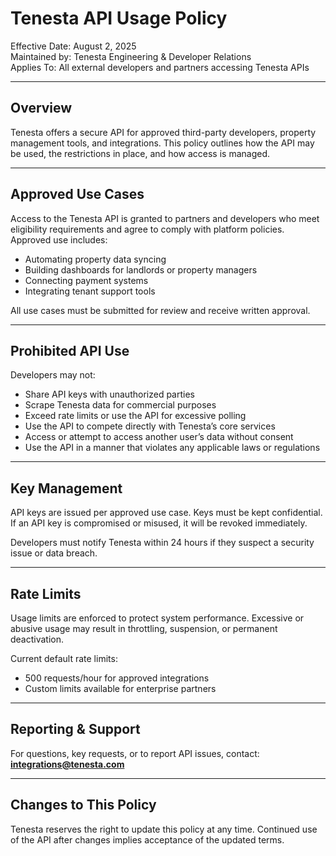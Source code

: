 # Tenesta API Usage Policy

Effective Date: August 2, 2025  
Maintained by: Tenesta Engineering & Developer Relations  
Applies To: All external developers and partners accessing Tenesta APIs

---

## Overview

Tenesta offers a secure API for approved third-party developers, property management tools, and integrations. This policy outlines how the API may be used, the restrictions in place, and how access is managed.

---

## Approved Use Cases

Access to the Tenesta API is granted to partners and developers who meet eligibility requirements and agree to comply with platform policies. Approved use includes:

- Automating property data syncing  
- Building dashboards for landlords or property managers  
- Connecting payment systems  
- Integrating tenant support tools

All use cases must be submitted for review and receive written approval.

---

## Prohibited API Use

Developers may not:

- Share API keys with unauthorized parties  
- Scrape Tenesta data for commercial purposes  
- Exceed rate limits or use the API for excessive polling  
- Use the API to compete directly with Tenesta’s core services  
- Access or attempt to access another user’s data without consent  
- Use the API in a manner that violates any applicable laws or regulations

---

## Key Management

API keys are issued per approved use case. Keys must be kept confidential. If an API key is compromised or misused, it will be revoked immediately.

Developers must notify Tenesta within 24 hours if they suspect a security issue or data breach.

---

## Rate Limits

Usage limits are enforced to protect system performance. Excessive or abusive usage may result in throttling, suspension, or permanent deactivation.

Current default rate limits:
- 500 requests/hour for approved integrations  
- Custom limits available for enterprise partners

---

## Reporting & Support

For questions, key requests, or to report API issues, contact:  
**integrations@tenesta.com**

---

## Changes to This Policy

Tenesta reserves the right to update this policy at any time. Continued use of the API after changes implies acceptance of the updated terms.
